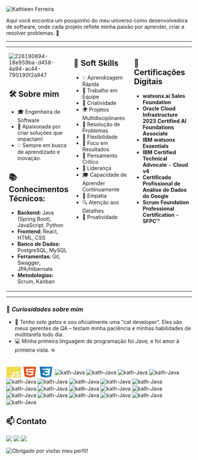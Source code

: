 

![Kathleen Ferreira](https://github.com/user-attachments/assets/2e3b3621-0e75-4922-86cb-0ce916d73940)


 Aqui você encontra um pouquinho do meu universo como desenvolvedora de software, onde cada projeto reflete minha paixão por aprender, criar e resolver problemas. 🚀  

---
<table>
 <tr>
   <td width="33%" valign="top">


![226190894-18e959ba-d458-4a94-ac44-790190f2a947](https://github.com/user-attachments/assets/d170901e-1c03-4203-af2c-e223765af716)



     
  <h2>🛠 Sobre mim</h2>
      <ul>
        <li>🎓 Engenheira de Software</li>
        <li>🎯 Apaixonada por criar soluções que impactam!</li>
        <li>💡 Sempre em busca de aprendizado e inovação.</li>
      </ul>
      <h2>📚 Conhecimentos Técnicos:</h2>
      <ul>
        <li><b>Backend:</b> Java (Spring Boot), JavaScript, Python</li>
        <li><b>Frontend:</b> React, HTML, CSS</li>
        <li><b>Banco de Dados:</b> PostgreSQL, MySQL</li>
        <li><b>Ferramentas:</b> Git, Swagger, JPA/Hibernate</li>
        <li><b>Metodologias:</b> Scrum, Kanban</li>
      </ul>
    </td>
    <td width="33%" valign="top">
      <h2>🌟 Soft Skills</h2>
      <ul>
        <li>💡 Aprendizagem Rápida</li>
        <li>🤝 Trabalho em Equipe</li>
        <li>🎨 Criatividade</li>
        <li>🌍 Projetos Multidisciplinares</li>
        <li>🧠 Resolução de Problemas</li>
        <li>🔄 Flexibilidade</li>
        <li>🎯 Foco em Resultados</li>
        <li>🧩 Pensamento Crítico</li>
        <li>🌟 Liderança</li>
        <li>🎓 Capacidade de Aprender Continuamente</li>
        <li>🌿 Empatia</li>
        <li>🔍 Atenção aos Detalhes</li>
        <li>🚀 Proatividade</li>
      </ul>
    </td>
    <td width="33%" valign="top">
      <h2>📜 Certificações Digitais</h2>
      <ul>
        <li><b>watsonx.ai Sales Foundation</b></li>
        <li><b>Oracle Cloud Infrastructure 2023 Certified AI Foundations Associate</b></li>
        <li><b>IBM watsonx Essentials</b></li>
        <li><b>IBM Certified Technical Advocate - Cloud v4</b></li>
        <li><b>Certificado Profissional de Análise de Dados do Google</b></li>
        <li><b>Scrum Foundation Professional Certification - SFPC™</b></li>
      </ul>
    </td>
  </tr>
</table>


---

### 🌟 *Curiosidades sobre mim*  
 - 🐾 *Tenho sete gatos* e sou oficialmente uma "cat developer". Eles são meus gerentes de QA – testam minha paciência e minhas habilidades de multitarefa todo dia.
- 💻 Minha primeira linguagem de programação foi *Java*, e foi amor à primeira vista.  ☕


<div style="display: inline_block"><br>
  <img align="center" alt="kath-Js" height="30" width="40" src="https://raw.githubusercontent.com/devicons/devicon/master/icons/javascript/javascript-plain.svg">
  <img align="center" alt="kath-HTML" height="30" width="40" src="https://raw.githubusercontent.com/devicons/devicon/master/icons/html5/html5-original.svg">
  <img align="center" alt="kath-CSS" height="30" width="40" src="https://raw.githubusercontent.com/devicons/devicon/master/icons/css3/css3-original.svg">
   <img align="center" alt="kath-Java" height="50" width="70" src="https://cdn.jsdelivr.net/gh/devicons/devicon/icons/java/java-original-wordmark.svg">
  <img align="center" alt="kath-Java" height="50" width="50" src="https://cdn.jsdelivr.net/gh/devicons/devicon@latest/icons/amazonwebservices/amazonwebservices-plain-wordmark.svg" />
  <img align="center" alt="kath-Java" height="50" width="50" src="https://cdn.jsdelivr.net/gh/devicons/devicon@latest/icons/eclipse/eclipse-original-wordmark.svg" />
  <img align="center" alt="kath-Java" height="50" width="50" src="https://cdn.jsdelivr.net/gh/devicons/devicon@latest/icons/figma/figma-original.svg" />
  <img align="center" alt="kath-Java" height="50" width="50" src="https://cdn.jsdelivr.net/gh/devicons/devicon@latest/icons/insomnia/insomnia-original.svg" />
  <img align="center" alt="kath-Java" height="50" width="50" src="https://cdn.jsdelivr.net/gh/devicons/devicon@latest/icons/javascript/javascript-original.svg" />
  <img align="center" alt="kath-Java" height="50" width="50" src="https://cdn.jsdelivr.net/gh/devicons/devicon@latest/icons/jenkins/jenkins-original.svg" />
  <img align="center" alt="kath-Java" height="50" width="50" src="https://cdn.jsdelivr.net/gh/devicons/devicon@latest/icons/jira/jira-original-wordmark.svg" />
 <img align="center" alt="kath-Java" height="50" width="50" src="https://cdn.jsdelivr.net/gh/devicons/devicon@latest/icons/maven/maven-original-wordmark.svg" />
  <img align="center" alt="kath-Java" height="50" width="50" src="https://cdn.jsdelivr.net/gh/devicons/devicon@latest/icons/mysql/mysql-original-wordmark.svg" />
  <img  align="center" alt="kath-Java" height="50" width="50" src="https://cdn.jsdelivr.net/gh/devicons/devicon@latest/icons/npm/npm-original-wordmark.svg" />
  <img align="center" alt="kath-Java" height="50" width="50" src="https://cdn.jsdelivr.net/gh/devicons/devicon@latest/icons/postman/postman-original-wordmark.svg" />
   <img align="center" alt="kath-Java" height="50" width="50"  src="https://cdn.jsdelivr.net/gh/devicons/devicon@latest/icons/postgresql/postgresql-original-wordmark.svg" />
 <img align="center" alt="kath-Java" height="50" width="50" src="https://cdn.jsdelivr.net/gh/devicons/devicon@latest/icons/python/python-original-wordmark.svg" />
<img align="center" alt="kath-Java" height="50" width="50" src="https://cdn.jsdelivr.net/gh/devicons/devicon@latest/icons/react/react-original-wordmark.svg" />
 <img align="center" alt="kath-Java" height="50" width="50" src="https://cdn.jsdelivr.net/gh/devicons/devicon@latest/icons/spring/spring-original-wordmark.svg" />
   <img align="center" alt="kath-Java" height="50" width="50" align="center" alt="kath-Java" height="50" width="50" src="https://cdn.jsdelivr.net/gh/devicons/devicon@latest/icons/sqldeveloper/sqldeveloper-original.svg" />
  <img align="center" alt="kath-Java" height="50" width="50" align="center" alt="kath-Java" height="50" width="50" src="https://cdn.jsdelivr.net/gh/devicons/devicon@latest/icons/swagger/swagger-original-wordmark.svg" />
 <img  align="center" alt="kath-Java" height="50" width="50"src="https://cdn.jsdelivr.net/gh/devicons/devicon@latest/icons/trello/trello-original-wordmark.svg" />
  <img  align="center" alt="kath-Java" height="50" width="50" src="https://cdn.jsdelivr.net/gh/devicons/devicon@latest/icons/rstudio/rstudio-original.svg" />
        
</div>

 ##
 ## 📫 Contato
 
<div> 
  <a href = "mailto:kathynik07@gmail.com"><img src="https://img.shields.io/badge/-Gmail-%23333?style=for-the-badge&logo=gmail&logoColor=white" target="_blank"></a>
  <a href="https://www.linkedin.com/in/kathleen-ferreira-2b13441a5" target="_blank"><img src="https://img.shields.io/badge/-LinkedIn-%230077B5?style=for-the-badge&logo=linkedin&logoColor=white" target="_blank"></a> 
  <a href="https://www.hackerrank.com/kathynik07" target="_blank"><img src ="https://img.shields.io/badge/-Hackerrank-2EC866?style=for-the-badge&logo=HackerRank&logoColor=white target="_blank"></a>
  
     
![Obrigado por visitar meu perfil!](https://via.placeholder.com/1200x200.png?text=Obrigado+por+visitar+meu+perfil!)
</div>
